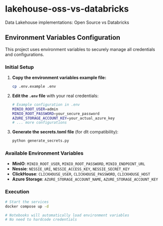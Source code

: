# lakehouse-oss-vs-databricks
Data Lakehouse implementations: Open Source vs Databricks

## Environment Variables Configuration

This project uses environment variables to securely manage all credentials and configurations.

### Initial Setup

1. **Copy the environment variables example file:**
   ```bash
   cp .env.example .env
   ```

2. **Edit the `.env` file** with your real credentials:
   ```bash
   # Example configuration in .env
   MINIO_ROOT_USER=admin
   MINIO_ROOT_PASSWORD=your_secure_password
   AZURE_STORAGE_ACCOUNT_KEY=your_actual_azure_key
   # ... more configurations
   ```

3. **Generate the secrets.toml file** (for dlt compatibility):
   ```bash
   python generate_secrets.py
   ```

### Available Environment Variables

- **MinIO**: `MINIO_ROOT_USER`, `MINIO_ROOT_PASSWORD`, `MINIO_ENDPOINT_URL`
- **Nessie**: `NESSIE_URI`, `NESSIE_ACCESS_KEY`, `NESSIE_SECRET_KEY`
- **ClickHouse**: `CLICKHOUSE_USER`, `CLICKHOUSE_PASSWORD`, `CLICKHOUSE_HOST`
- **Azure Storage**: `AZURE_STORAGE_ACCOUNT_NAME`, `AZURE_STORAGE_ACCOUNT_KEY`

### Execution

```bash
# Start the services
docker compose up -d

# Notebooks will automatically load environment variables
# No need to hardcode credentials
```